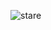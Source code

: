 ![stare]([https://i.ibb.co/pPZPGKS/2gg.png](https://i.kym-cdn.com/entries/icons/original/000/047/549/kurt_angle_meme.jpg)https://i.kym-cdn.com/entries/icons/original/000/047/549/kurt_angle_meme.jpg)
